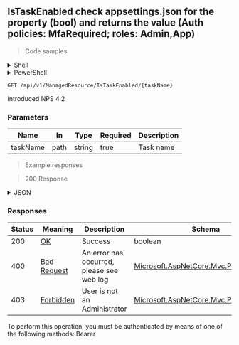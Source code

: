 
## IsTaskEnabled check appsettings.json for the property (bool) and returns the value (Auth policies: MfaRequired; roles: Admin,App)

<a id="opIdIsTaskEnabled"></a>

> Code samples

<details><summary>Shell</summary>


```shell
# You can also use wget
curl -X GET /api/v1/ManagedResource/IsTaskEnabled/{taskName} \
  -H 'Accept: application/json' \
  -H 'Authorization: Bearer TOKEN'

```


</details>

<details><summary>PowerShell</summary>


```powershell
# PowerShell example

$NPSUrl = "https://localhost:6500"

$Login = @{
    Login = "User"
    Password = "Password"
}
# Cookie container for multi-factor authentication
$WebSession = New-Object Microsoft.PowerShell.Commands.WebRequestSession
$Token = Invoke-RestMethod -Uri "$($NPSUrl)/signinBody" -Method POST -Body (ConvertTo-Json $Login) -WebSession $WebSession -ContentType "application/json"
$Token = Invoke-RestMethod -Uri "$($NPSUrl)/signin2fa" -Method Post -Body $MfaCode -Headers @{Authorization = "Bearer $Token"} -WebSession $WebSession -ContentType "application/json"

$Headers = @{
    Authorization = "Bearer $Token"
}
Invoke-RestMethod -Method GET -Uri "$($NPSUrl)/api/v1/ManagedResource/IsTaskEnabled/{taskName} -Headers $Headers -ContentType "application/json"
```


</details>

`GET /api/v1/ManagedResource/IsTaskEnabled/{taskName}`

Introduced NPS 4.2

<h3 id="istaskenabled-check-appsettings.json-for-the-property-(bool)-and-returns-the-value-(auth-policies:-mfarequired;-roles:-admin,app)-parameters">Parameters</h3>

|Name|In|Type|Required|Description|
|---|---|---|---|---|
|taskName|path|string|true|Task name|

> Example responses

> 200 Response

<details><summary>JSON</summary>


```json
true
```


</details>

<h3 id="istaskenabled-check-appsettings.json-for-the-property-(bool)-and-returns-the-value-(auth-policies:-mfarequired;-roles:-admin,app)-responses">Responses</h3>

|Status|Meaning|Description|Schema|
|---|---|---|---|
|200|[OK](https://tools.ietf.org/html/rfc7231#section-6.3.1)|Success|boolean|
|400|[Bad Request](https://tools.ietf.org/html/rfc7231#section-6.5.1)|An error has occurred, please see web log|[Microsoft.AspNetCore.Mvc.ProblemDetails](../Models/microsoft.aspnetcore.mvc.problemdetails.md)|
|403|[Forbidden](https://tools.ietf.org/html/rfc7231#section-6.5.3)|User is not an Administrator|[Microsoft.AspNetCore.Mvc.ProblemDetails](../Models/microsoft.aspnetcore.mvc.problemdetails.md)|

<aside class="warning">
To perform this operation, you must be authenticated by means of one of the following methods:
Bearer
</aside>


